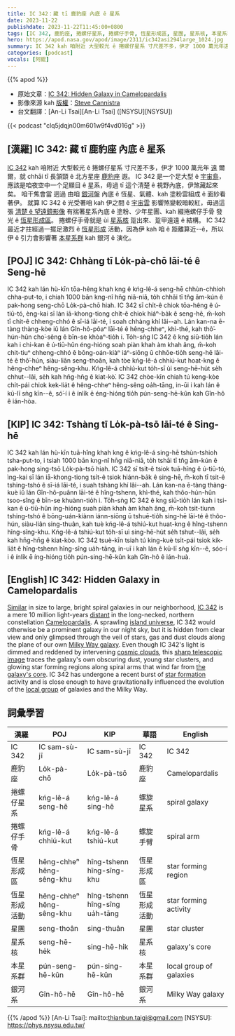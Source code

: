 ```yaml
---
title: IC 342：藏 tī 鹿豹座 內底 ê 星系
date: 2023-11-22
publishdate: 2023-11-22T11:45:00+0800
tags: [IC 342, 鹿豹座, 捲螺仔星系, 捲螺仔手骨, 恆星形成區, 星團, 星系核, 本星系群, 銀河]
hero: https://apod.nasa.gov/apod/image/2311/ic342asi294large_1024.jpg
summary: IC 342 kah 咱附近 大型較光 ê 捲螺仔星系 寸尺差不多，伊才 1000 萬光年遠爾爾，就 chhāi tī 長頷頸 ê 北方星座 鹿豹座遐。
categories: [podcast]
vocals: [阿錕]
---
```


{{% apod %}}

- 原始文章：[IC 342: Hidden Galaxy in Camelopardalis](https://apod.nasa.gov/apod/ap231122.html)
- 影像來源 kah [版權][copyright]：[Steve Cannistra](http://www.starrywonders.com/copyright.html)
- 台文翻譯：[An-Li Tsai][An-Li Tsai] ([NSYSU][NSYSU])

{{< podcast "clq5jdqjn00m601w9f4vd016g" >}}

## [漢羅] IC 342: 藏 tī 鹿豹座 內底 ê 星系
[IC 342][IC 342] kah 咱附近 大型較光 ê 捲螺仔星系 寸尺差不多，伊才 1000 萬光年 [遠][distant] 爾爾，就 chhāi tī 長頷頸 ê 北方星座 [鹿豹座][Camelopardalis] 遐。
IC 342 是一个足大型 ê [宇宙島][island universe]，應該是咱夜空中一个足顯目 ê 星系，毋過 tī 這个清楚 ê 視野內底，伊煞藏起來矣。
咱干焦會當 迵過 由咱 [銀河][Milky Way galaxy]盤 內底 ê 恆星、氣體、kah 塗粉雲組成 ê 面紗看著伊。
就算 IC 342 ê 光受著咱 kah 伊之間 ê [宇宙雲][cosmic clouds] 影響煞變較暗較紅，毋過這張 [清楚 ê 望遠鏡影像][sharp telescopic image] 有揣著星系內底 ê 塗粉、少年星團、kah 綴捲螺仔手骨 發光 ê [恆星形成區][star formation]。
捲螺仔手骨就是 ùi [星系核][the galaxy's core] 踅出來、踅甲遠遠 ê 結構。
IC 342 最近才拄經過一擺足激烈 ê [恆星形成][star formation] 活動​​，因為伊 kah 咱 ê 距離算近--ê，所以伊 ê 引力會影響著 [本星系群][local group] kah 銀河 ê 演化。

## [POJ] IC 342: Chhàng tī Lo̍k-pà-chō lāi-té ê Seng-hē
IC 342 kah lán hù-kīn tōa-hêng khah kng ê kńg-lê-á seng-hē chhùn-chhioh chha-put-to, i chiah 1000 bān kng-nî hn̄g niā-niā, to̍h chhāi tī tn̂g ām-kún ê pak-hong seng-chō Lo̍k-pà-chō hiah.
IC 342 sī chi̍t-ê chiok tōa-hêng ê ú-tiū-tó, èng-kai sī lán iā-khong-tiong chi̍t-ê chiok hiáⁿ-ba̍k ê seng-hē, m̄-koh tī chit-ê chheng-chhó ê sī-iá lāi-té, i soah chhàng khí lâi--ah.
Lán kan-na ē-tàng thàng-kòe iû lán Gîn-hô-pôaⁿ lāi-té ê hêng-chheⁿ, khì-thé, kah thô͘-hún-hûn cho͘-sêng ê bīn-se khòaⁿ-tio̍h i.
To̍h-sǹg IC 342 ê kng siū-tio̍h lán kah i chi-kan ê ú-tiū-hûn éng-hióng soah piàn khah àm khah âng, m̄-koh chit-tiuⁿ chheng-chhó ê bōng-oán-kiàⁿ iáⁿ-siōng ū chhōe-tio̍h seng-hē lāi-té ê thô͘-hún, siàu-liân seng-thoân, kah tòe kńg-lê-á chhiú-kut hoat-kng ê hêng-chheⁿ hêng-sêng-khu.
Kńg-lê-á chhiú-kut to̍h-sī ùi seng-hē-hu̍t se̍h chhut--lâi, se̍h kah hn̄g-hn̄g ê kiat-kò͘.
IC 342 chòe-kīn chiah tú keng-kòe chi̍t-pái chiok kek-lia̍t ê hêng-chheⁿ hêng-sêng oa̍h-tāng​​, in-ūi i kah lán ê kū-lī sǹg kīn--ê, só͘-í i ê ínli̍k ē éng-hióng tio̍h pún-seng-hē-kûn kah Gîn-hô ê ián-hòa.

## [KIP] IC 342: Tshàng tī Lo̍k-pà-tsō lāi-té ê Sing-hē
IC 342 kah lán hù-kīn tuā-hîng khah kng ê kńg-lê-á sing-hē tshùn-tshioh tsha-put-to, i tsiah 1000 bān kng-nî hn̄g niā-niā, to̍h tshāi tī tn̂g ām-kún ê pak-hong sing-tsō Lo̍k-pà-tsō hiah.
IC 342 sī tsi̍t-ê tsiok tuā-hîng ê ú-tiū-tó, ìng-kai sī lán iā-khong-tiong tsi̍t-ê tsiok hiánn-ba̍k ê sing-hē, m̄-koh tī tsit-ê tshing-tshó ê sī-iá lāi-té, i suah tshàng khí lâi--ah.
Lán kan-na ē-tàng thàng-kuè iû lán Gîn-hô-puânn lāi-té ê hîng-tshenn, khì-thé, kah thôo-hún-hûn tsoo-sîng ê bīn-se khuànn-tio̍h i.
To̍h-sǹg IC 342 ê kng siū-tio̍h lán kah i tsi-kan ê ú-tiū-hûn íng-hióng suah piàn khah àm khah âng, m̄-koh tsit-tiunn tshing-tshó ê bōng-uán-kiànn iánn-siōng ū tshuē-tio̍h sing-hē lāi-té ê thôo-hún, siàu-liân sing-thuân, kah tuè kńg-lê-á tshiú-kut huat-kng ê hîng-tshenn hîng-sîng-khu.
Kńg-lê-á tshiú-kut to̍h-sī uì sing-hē-hu̍t se̍h tshut--lâi, se̍h kah hn̄g-hn̄g ê kiat-kòo.
IC 342 tsuè-kīn tsiah tú king-kuè tsi̍t-pái tsiok kik-lia̍t ê hîng-tshenn hîng-sîng ua̍h-tāng​​, in-uī i kah lán ê kū-lī sǹg kīn--ê, sóo-í i ê ínli̍k ē íng-hióng tio̍h pún-sing-hē-kûn kah Gîn-hô ê ián-huà.

## [English] IC 342: Hidden Galaxy in Camelopardalis
[Similar][Similar] in size to large, bright spiral galaxies in our neighborhood, [IC 342][IC 342] is a mere 10 million light-years [distant][distant] in the long-necked, northern constellation [Camelopardalis][Camelopardalis].
A sprawling [island universe][island universe], IC 342 would otherwise be a prominent galaxy in our night sky, but it is hidden from clear view and only glimpsed through the veil of stars, gas and dust clouds along the plane of our own [Milky Way galaxy][Milky Way galaxy].
Even though IC 342's light is dimmed and reddened by intervening [cosmic clouds][cosmic clouds], this [sharp telescopic image][sharp telescopic image] traces the galaxy's own obscuring dust, young star clusters, and glowing star forming regions along spiral arms that wind far from [the galaxy's core][the galaxy's core].
IC 342 has undergone a recent burst of [star formation][star formation] activity and is close enough to have gravitationally influenced the evolution of the [local group][local group] of galaxies and the Milky Way.

## 詞彙學習

|漢羅|POJ|KIP|華語|English|
|-|-|-|-|-|
|IC 342|IC sam-sù-jī|IC sam-sù-jī|IC 342|IC 342|
|鹿豹座|Lo̍k-pà-chō|Lo̍k-pà-tsō|鹿豹座|Camelopardalis|
|捲螺仔星系|kńg-lê-á seng-hē|kńg-lê-á sing-hē|螺旋星系|spiral galaxy|
|捲螺仔手骨|kńg-lê-á chhiú-kut|kńg-lê-á tshiú-kut|螺旋手臂|spiral arm|
|恆星形成區|hêng-chheⁿ hêng-sêng-khu|hîng-tshenn hîng-sîng-khu|恆星形成區|star forming region|
|恆星形成活動|hêng-chheⁿ hêng-sêng-khu|hîng-tshenn hîng-sîng ua̍h-tāng|恆星形成活動|star forming activity|
|星團|seng-thoân|sing-thuân|星團|star cluster|
|星系核|seng-hē-he̍k|sing-hē-hi̍k|星系核|galaxy's core|
|本星系群|pún-seng-hē-kûn|pún-sing-hē-kûn|本星系群|local group of galaxies|
|銀河系|Gîn-hô-hē|Gîn-hô-hē|銀河系|Milky Way galaxy|

{{% /apod %}}
[An-Li Tsai]: mailto:thianbun.taigi@gmail.com
[NSYSU]: https://phys.nsysu.edu.tw/

[copyright]: https://apod.nasa.gov/apod/fap/lib/about_apod.html#srapply
[License]: https://creativecommons.org/licenses/by/2.0/

[Similar]:https://apod.nasa.gov/apod/ap101209.html
[IC 342]:http://spider.seds.org/spider/LG/i0342.html
[distant]:http://adsabs.harvard.edu/cgi-bin/bib_query?2002AJ....124..839S
[Camelopardalis]:http://www.hawastsoc.org/deepsky/cam/index.html
[island universe]:https://apod.nasa.gov/apod/ap051222.html
[Milky Way galaxy]:https://apod.nasa.gov/apod/ap110520.html
[cosmic clouds]:http://www-ssg.sr.unh.edu/ism/what1.html
[sharp telescopic image]:http://www.starrywonders.com/ic342asi294small.html
[the galaxy's core]:http://spacetelescope.org/images/potw1727a/
[star formation]:https://photojournal.jpl.nasa.gov/catalog/PIA14402
[local group]:http://messier.seds.org/xtra/ngc/maffei1g.html
